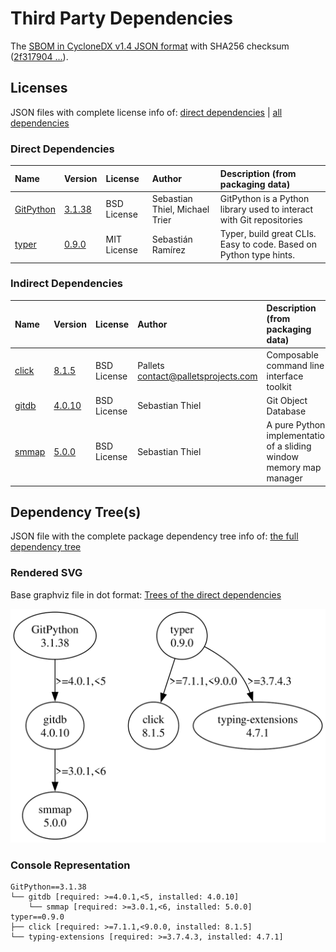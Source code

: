 # Third Party Dependencies

<!--[[[fill sbom_sha256()]]]-->
The [SBOM in CycloneDX v1.4 JSON format](https://git.sr.ht/~sthagen/foran/blob/default/etc/sbom/cdx.json) with SHA256 checksum ([2f317904 ...](https://git.sr.ht/~sthagen/foran/blob/default/etc/sbom/cdx.json.sha256 "sha256:2f3179046d2cfa103a4b3c45e2c248a8b9ae5fd98af6ef92a6bc3af592393bf2")).
<!--[[[end]]] (checksum: 2f9619e46fc78e7ab828bd1eb6299328)-->
## Licenses 

JSON files with complete license info of: [direct dependencies](direct-dependency-licenses.json) | [all dependencies](all-dependency-licenses.json)

### Direct Dependencies

<!--[[[fill direct_dependencies_table()]]]-->
| Name                                                           | Version                                              | License     | Author                         | Description (from packaging data)                                    |
|:---------------------------------------------------------------|:-----------------------------------------------------|:------------|:-------------------------------|:---------------------------------------------------------------------|
| [GitPython](https://github.com/gitpython-developers/GitPython) | [3.1.38](https://pypi.org/project/GitPython/3.1.38/) | BSD License | Sebastian Thiel, Michael Trier | GitPython is a Python library used to interact with Git repositories |
| [typer](https://github.com/tiangolo/typer)                     | [0.9.0](https://pypi.org/project/typer/0.9.0/)       | MIT License | Sebastián Ramírez              | Typer, build great CLIs. Easy to code. Based on Python type hints.   |
<!--[[[end]]] (checksum: 8b93ab527e892d4a662d96d71feac94b)-->

### Indirect Dependencies

<!--[[[fill indirect_dependencies_table()]]]-->
| Name                                                   | Version                                          | License     | Author                                | Description (from packaging data)                                   |
|:-------------------------------------------------------|:-------------------------------------------------|:------------|:--------------------------------------|:--------------------------------------------------------------------|
| [click](https://palletsprojects.com/p/click/)          | [8.1.5](https://pypi.org/project/click/8.1.5/)   | BSD License | Pallets <contact@palletsprojects.com> | Composable command line interface toolkit                           |
| [gitdb](https://github.com/gitpython-developers/gitdb) | [4.0.10](https://pypi.org/project/gitdb/4.0.10/) | BSD License | Sebastian Thiel                       | Git Object Database                                                 |
| [smmap](https://github.com/gitpython-developers/smmap) | [5.0.0](https://pypi.org/project/smmap/5.0.0/)   | BSD License | Sebastian Thiel                       | A pure Python implementation of a sliding window memory map manager |
<!--[[[end]]] (checksum: 4f66948069497394ad6d14fcf30a4d3d)-->

## Dependency Tree(s)

JSON file with the complete package dependency tree info of: [the full dependency tree](package-dependency-tree.json)

### Rendered SVG

Base graphviz file in dot format: [Trees of the direct dependencies](package-dependency-tree.dot.txt)

<img src="./package-dependency-tree.svg" alt="Trees of the direct dependencies" title="Trees of the direct dependencies"/>

### Console Representation

<!--[[[fill dependency_tree_console_text()]]]-->
````console
GitPython==3.1.38
└── gitdb [required: >=4.0.1,<5, installed: 4.0.10]
    └── smmap [required: >=3.0.1,<6, installed: 5.0.0]
typer==0.9.0
├── click [required: >=7.1.1,<9.0.0, installed: 8.1.5]
└── typing-extensions [required: >=3.7.4.3, installed: 4.7.1]
````
<!--[[[end]]] (checksum: 2c05ca0d60a05066bcfc3a3311f1076f)-->
